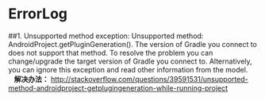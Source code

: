 # ErrorLog

##1. Unsupported method exception:
 Unsupported method: AndroidProject.getPluginGeneration().
        The version of Gradle you connect to does not support that method.
        To resolve the problem you can change/upgrade the target version of Gradle you connect to.
        Alternatively, you can ignore this exception and read other information from the model.
        **解决办法：**
        http://stackoverflow.com/questions/39591531/unsupported-method-androidproject-getplugingeneration-while-running-project
        
